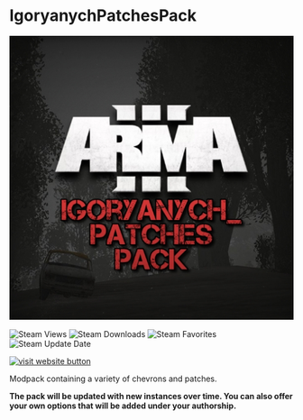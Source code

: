 # IgoryanychPatchesPack

![Logo](https://raw.githubusercontent.com/Igoryanych-WT/IgoryanychPatchesPack/main/img/img/IPP%20Logo.png "IPP")

![Steam Views](https://img.shields.io/steam/views/2835590670?color=blue&logo=steam&style=flat-square)
![Steam Downloads](https://img.shields.io/steam/downloads/2835590670?color=blue&logo=steam&style=flat-square)
![Steam Favorites](https://img.shields.io/steam/favorites/2835590670?color=blue&logo=steam&style=flat-square)
![Steam Update Date](https://img.shields.io/steam/update-date/2835590670?label=last%20update&logo=steam&style=flat-square)

[![visit website button](https://img.shields.io/badge/DOWNLOAD-Steam-blue?style=for-the-badge&logo=steam)](https://steamcommunity.com/sharedfiles/filedetails/?id=2835590670)

Modpack containing a variety of chevrons and patches.

__The pack will be updated with new instances over time.
You can also offer your own options that will be added under your authorship.__

